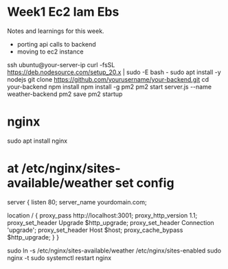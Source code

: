 # Week1 Ec2 Iam Ebs

Notes and learnings for this week.

- porting api calls to backend
- moving to ec2 instance

ssh ubuntu@your-server-ip
curl -fsSL https://deb.nodesource.com/setup_20.x | sudo -E bash -
sudo apt install -y nodejs
git clone https://github.com/yourusername/your-backend.git
cd your-backend
npm install
npm install -g pm2
pm2 start server.js --name weather-backend
pm2 save
pm2 startup


# nginx
sudo apt install nginx

# at /etc/nginx/sites-available/weather set config
server {
  listen 80;
  server_name yourdomain.com;

  location / {
    proxy_pass http://localhost:3001;
    proxy_http_version 1.1;
    proxy_set_header Upgrade $http_upgrade;
    proxy_set_header Connection 'upgrade';
    proxy_set_header Host $host;
    proxy_cache_bypass $http_upgrade;
  }
}

sudo ln -s /etc/nginx/sites-available/weather /etc/nginx/sites-enabled
sudo nginx -t
sudo systemctl restart nginx
